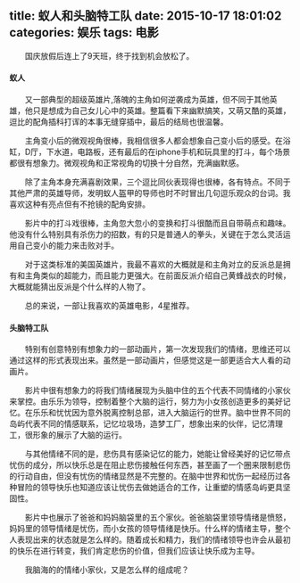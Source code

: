 title: 蚁人和头脑特工队
date: 2015-10-17 18:01:02
categories: 娱乐
tags: 电影
---
&emsp;&emsp;国庆放假后连上了9天班，终于找到机会放松了。
#### 蚁人

&emsp;&emsp;又一部典型的超级英雄片,落魄的主角如何逆袭成为英雄，但不同于其他英雄，他只是想成为自己女儿心中的英雄。整篇看下来幽默搞笑，又萌又酷的英雄，逗比的配角插科打诨的本事无缝穿插中，最后的结局也很温馨。  

&emsp;&emsp;主角变小后的微观视角很棒，我相信很多人都会想象自己变小后的感受。在浴缸，D厅，下水道，电路板，还有最后的在iphone手机和玩具里的打斗，每个场景都很有想象力。微观视角和正常视角的切换十分自然，充满幽默感。

&emsp;&emsp;除了主角本身充满喜剧效果，三个逗比同伙表现得也很棒，各有特点。不同于其他严肃的英雄导师，发明蚁人盔甲的导师也时不时冒出几句逗乐观众的台词。我喜欢这种有亮点但有不抢镜的配角安排。

&emsp;&emsp;影片中的打斗戏很棒，主角忽大忽小的变换和打斗很酷而且自带萌点和趣味。他没有什么特别具有杀伤力的招数，有的只是普通人的拳头，关键在于怎么灵活运用自己变小的能力来击败对手。

&emsp;&emsp;对于这类标准的美国英雄片，我最不喜欢的大概就是和主角对立的反派总是拥有和主角类似的超能力，而且能力更强大。在前面反派介绍自己黄蜂战衣的时候，大概就能猜出反派是个什么样的人物了。

&emsp;&emsp;总的来说，一部让我喜欢的英雄电影，4星推荐。

#### 头脑特工队

&emsp;&emsp;特别有创意特别有想象力的一部动画片，第一次发现我们的情绪，思维还可以通过这样的形式表现出来。虽然是一部动画片，但感觉这是一部更适合大人看的动画片。

&emsp;&emsp;影片中很有想象力的将我们情绪展现为头脑中住的五个代表不同情绪的小家伙来掌控。由乐乐为领导，控制着整个大脑的运行，努力为小女孩创造更多的美好记忆。在乐乐和忧忧因为意外脱离控制总部，进入大脑运行的世界。脑中世界不同的岛屿代表不同的情感联系，记忆垃圾场，造梦工厂，想象出来的伙伴，记忆清理工，很形象的展示了大脑的运行。

&emsp;&emsp;与其他情绪不同的是，悲伤具有感染记忆的能力，她能让曾经美好的记忆带点忧伤的成分，所以快乐总是在阻止悲伤接触任何东西，甚至画了一个圈来限制悲伤的行动自由，但没有忧伤的情绪显然是不完整的。在脑中世界和忧伤一起经历过各种冒险的领导快乐也知道应该让忧伤去做她适合的工作，让重塑的情感岛屿更具坚固性。

&emsp;&emsp;影片中也展示了爸爸和妈妈脑袋里的五个家伙。爸爸脑袋里领导情绪是愤怒，妈妈里的领导情绪是忧伤，而小女孩的领导情绪是快乐。什么样的情绪主导，整个人表现出来的状态就是怎么样的。随着成长和精力，我们的情绪领导也许会从最初的快乐在进行转变，我们肯定悲伤的价值，但我们应该让快乐成为主导。

&emsp;&emsp;我脑海的的情绪小家伙，又是怎么样的组成呢？